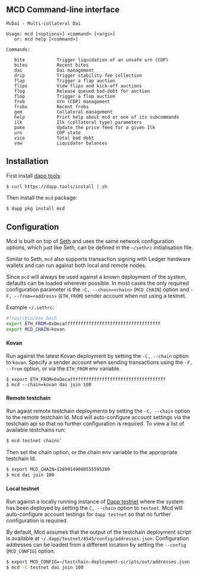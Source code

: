 ## MCD Command-line interface

```
McDai - Multi-collateral Dai

Usage: mcd [<options>] <command> [<args>]
   or: mcd help [<command>]

Commands:

   bite            Trigger liquidation of an unsafe urn (CDP)
   bites           Recent bites
   dai             Dai management
   drip            Trigger stability fee collection
   flap            Trigger a flap auction
   flips           View flips and kick-off auctions
   flog            Release queued bad-debt for auction
   flop            Trigger a flop auction
   frob            Urn (CDP) management
   frobs           Recent frobs
   gem             Collateral management
   help            Print help about mcd or one of its subcommands
   ilk             Ilk (collateral type) parameters
   poke            Update the price feed for a given Ilk
   urn             CDP state
   vice            Total bad debt
   vow             Liquidator balances
```

## Installation

First install [dapp tools](https://dapp.tools):

```
$ curl https://dapp.tools/install | sh
```

Then install the `mcd` package:

```bash
$ dapp pkg install mcd
```

## Configuration

Mcd is built on top of [Seth](https://github.com/dapphub/dapptools/tree/master/src/seth) and uses the same network configuration options, which just like Seth, can be defined in the `~/sethrc` initialisation file.

Similar to Seth, `mcd` also supports transaction signing with Ledger hardware wallets and can run against both local and remote nodes.

Since `mcd` will always be used against a known deployment of the system, defaults can be loaded wherever possible. In most cases the only required configuration parameter is the `-C, --chain=<chain>` (`MCD_CHAIN`) option and `-F, --from=<address>` (`ETH_FROM`) sender account when not using a testnet.

Example `~/.sethrc`:

```sh
#!/usr/bin/env bash
export ETH_FROM=0xDecaffffffffffffffffffffffffffffffffffff
export MCD_CHAIN=kovan
```

#### Kovan

Run against the latest Kovan deployment by setting the `-C, --chain` option to `kovan`. Specify a sender account when sending transactions using the `-F, --from` option, or via the `ETH_FROM` env variable.
```
$ export ETH_FROM=0xDecaffffffffffffffffffffffffffffffffffff
$ mcd --chain=kovan dai join 100
```
#### Remote testchain

Run agaist remote testchain deployments by setting the `-C, --chain` option to the remote testchain Id. Mcd will auto-configure account settings via the testchain api so that no further configuration is required. To view a list of available testchains run:

```bash
$ mcd testnet chains`
```
Then set the chain option, or the chain env  variable to the appropriate testchain Id.
```bash
$ export MCD_CHAIN=12899149080555595289
$ mcd dai join 100
```

#### Local testnet

Run against a locally running instance of [Dapp testnet](https://github.com/dapphub/dapptools/tree/master/src/dapp) where the system has been deployed by setting the `C, --chain` option to `testnet`. Mcd will auto-configure account testings for `dapp testnet` so that no further configuration is required.

By default, Mcd assumes that the output of the testchain deployment script is available at `~/.dapp/testnet/8545/config/addresses.json`. Configuration addresses can be loaded from a different location by setting the `--config` (`MCD_CONFIG`) option.

```bash
$ export MCD_CONFIG=~/testchain-deployment-scripts/out/addresses.json
$ mcd -C testnet dai join 100
```
